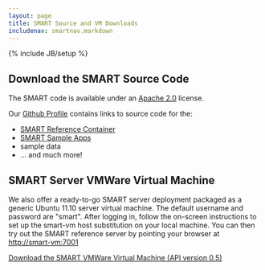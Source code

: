 ```yaml
---
layout: page
title: SMART Source and VM Downloads
includenav: smartnav.markdown
---
```


{% include JB/setup %}

## Download the SMART Source Code

The SMART code is available under an
[Apache 2.0](https://github.com/chb/smart_server/blob/master/LICENSE) license.

Our [Github Profile](https://github.com/chb/) contains links to source
code for the:

- [SMART Reference Container](https://github.com/chb/smart_server)
- [SMART Sample Apps](https://github.com/chb/smart_sample_apps)
- sample data
- ... and much more!


## SMART Server VMWare Virtual Machine

We also offer a ready-to-go SMART server deployment packaged as a
generic Ubuntu 11.10 server virtual machine. The default username and
password are "smart". After logging in, follow the on-screen
instructions to set up the smart-vm host substitution on your local
machine. You can then try out the SMART reference server by pointing
your browser at <http://smart-vm:7001>

[Download the SMART VMWare Virtual Machine (API version 0.5)](http://media.smartplatforms.org/smart-vm-0.5.zip)
